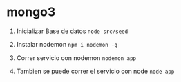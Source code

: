﻿# mongo3

1. Inicializar Base de datos
``` node src/seed ```

2. Instalar nodemon
``` npm i nodemon -g ```

3. Correr servicio con nodemon
``` nodemon app ```

4. Tambien se puede correr el servicio con node
``` node app ```
